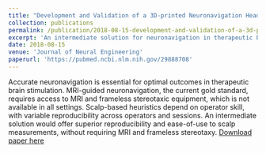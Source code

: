 ```yaml
---
title: "Development and Validation of a 3D-printed Neuronavigation Headset for Therapeutic Brain Stimulation"
collection: publications
permalink: /publication/2018-08-15-development-and-validation-of-a-3d-printed-neuronavigation-headset-for-therapeutic-brain-stimulation
excerpt: 'An intermediate solution for neuronavigation in therapeutic brain stimulation, offering superior reproducibility and ease-of-use to scalp measurements, without requiring MRI and frameless stereotaxy.'
date: 2018-08-15
venue: 'Journal of Neural Engineering'
paperurl: 'https://pubmed.ncbi.nlm.nih.gov/29888708'
---
```

Accurate neuronavigation is essential for optimal outcomes in therapeutic brain stimulation. MRI-guided neuronavigation, the current gold standard, requires access to MRI and frameless stereotaxic equipment, which is not available in all settings. Scalp-based heuristics depend on operator skill, with variable reproducibility across operators and sessions. An intermediate solution would offer superior reproducibility and ease-of-use to scalp measurements, without requiring MRI and frameless stereotaxy.
[Download paper here](https://pubmed.ncbi.nlm.nih.gov/29888708)


